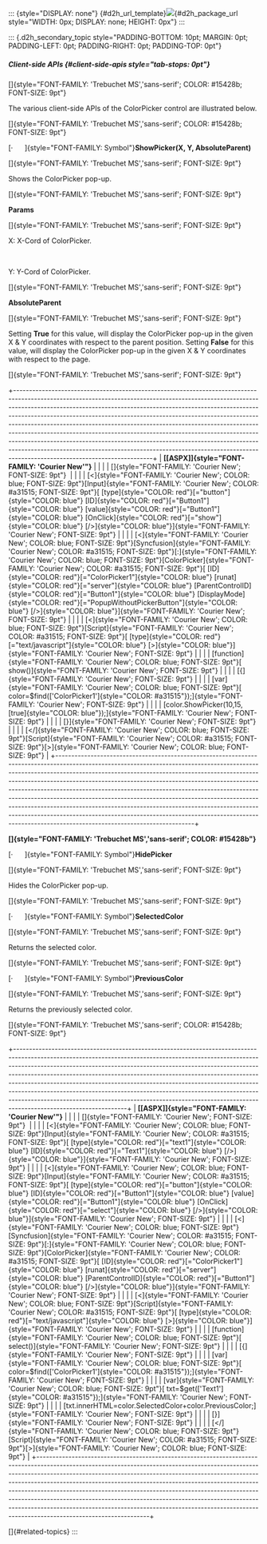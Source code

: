 ::: {style="DISPLAY: none"}
[](ms-xhelp:///?Id=d2h_url_template){#d2h_url_template}![](!package_url!){#d2h_package_url style="WIDTH: 0px; DISPLAY: none; HEIGHT: 0px"}
:::

::: {.d2h_secondary_topic style="PADDING-BOTTOM: 10pt; MARGIN: 0pt; PADDING-LEFT: 0pt; PADDING-RIGHT: 0pt; PADDING-TOP: 0pt"}
##### Client-side APIs {#client-side-apis style="tab-stops: 0pt"}

[]{style="FONT-FAMILY: 'Trebuchet MS','sans-serif'; COLOR: #15428b; FONT-SIZE: 9pt"} 

The various client-side APIs of the ColorPicker control are illustrated below.

[]{style="FONT-FAMILY: 'Trebuchet MS','sans-serif'; COLOR: #15428b; FONT-SIZE: 9pt"} 

[·      ]{style="FONT-FAMILY: Symbol"}**ShowPicker(X, Y, AbsoluteParent)**

[]{style="FONT-FAMILY: 'Trebuchet MS','sans-serif'; FONT-SIZE: 9pt"} 

Shows the ColorPicker pop-up.

[]{style="FONT-FAMILY: 'Trebuchet MS','sans-serif'; FONT-SIZE: 9pt"} 

**Params**

[]{style="FONT-FAMILY: 'Trebuchet MS','sans-serif'; FONT-SIZE: 9pt"} 

X: X-Cord of ColorPicker.

 

Y: Y-Cord of ColorPicker.

[]{style="FONT-FAMILY: 'Trebuchet MS','sans-serif'; FONT-SIZE: 9pt"} 

**AbsoluteParent**

[]{style="FONT-FAMILY: 'Trebuchet MS','sans-serif'; FONT-SIZE: 9pt"} 

Setting **True** for this value, will display the ColorPicker pop-up in the given X & Y coordinates with respect to the parent position. Setting **False** for this value, will display the ColorPicker pop-up in the given X & Y coordinates with respect to the page.

[]{style="FONT-FAMILY: 'Trebuchet MS','sans-serif'; FONT-SIZE: 9pt"} 

+-------------------------------------------------------------------------------------------------------------------------------------------------------------------------------------------------------------------------------------------------------------------------------------------------------------------------------------------------------------------------------------------------------------------------------------------------------------------------------------------------------------------------------------------------------------------------------------------------------------------------------------------------------------------------------------------+
| **[\[ASPX\]]{style="FONT-FAMILY: 'Courier New'"}**                                                                                                                                                                                                                                                                                                                                                                                                                                                                                                                                                                                                                                        |
|                                                                                                                                                                                                                                                                                                                                                                                                                                                                                                                                                                                                                                                                                           |
| []{style="FONT-FAMILY: 'Courier New'; FONT-SIZE: 9pt"}                                                                                                                                                                                                                                                                                                                                                                                                                                                                                                                                                                                                                                    |
|                                                                                                                                                                                                                                                                                                                                                                                                                                                                                                                                                                                                                                                                                           |
| [\<]{style="FONT-FAMILY: 'Courier New'; COLOR: blue; FONT-SIZE: 9pt"}[Input]{style="FONT-FAMILY: 'Courier New'; COLOR: #a31515; FONT-SIZE: 9pt"}[ [type]{style="COLOR: red"}[=\"button\"]{style="COLOR: blue"} [ID]{style="COLOR: red"}[=\"Button1\"]{style="COLOR: blue"} [value]{style="COLOR: red"}[=\"Button1\"]{style="COLOR: blue"} [OnClick]{style="COLOR: red"}[=\"show\"]{style="COLOR: blue"} [/\>]{style="COLOR: blue"}]{style="FONT-FAMILY: 'Courier New'; FONT-SIZE: 9pt"}                                                                                                                                                                                                   |
|                                                                                                                                                                                                                                                                                                                                                                                                                                                                                                                                                                                                                                                                                           |
| [\<]{style="FONT-FAMILY: 'Courier New'; COLOR: blue; FONT-SIZE: 9pt"}[Syncfusion]{style="FONT-FAMILY: 'Courier New'; COLOR: #a31515; FONT-SIZE: 9pt"}[:]{style="FONT-FAMILY: 'Courier New'; COLOR: blue; FONT-SIZE: 9pt"}[ColorPicker]{style="FONT-FAMILY: 'Courier New'; COLOR: #a31515; FONT-SIZE: 9pt"}[ [ID]{style="COLOR: red"}[=\"ColorPicker1\"]{style="COLOR: blue"} [runat]{style="COLOR: red"}[=\"server\"]{style="COLOR: blue"} [ParentControlID]{style="COLOR: red"}[=\"Button1\"]{style="COLOR: blue"} [DisplayMode]{style="COLOR: red"}[=\"PopupWithoutPickerButton\"]{style="COLOR: blue"} [/\>]{style="COLOR: blue"}]{style="FONT-FAMILY: 'Courier New'; FONT-SIZE: 9pt"} |
|                                                                                                                                                                                                                                                                                                                                                                                                                                                                                                                                                                                                                                                                                           |
| [\<]{style="FONT-FAMILY: 'Courier New'; COLOR: blue; FONT-SIZE: 9pt"}[Script]{style="FONT-FAMILY: 'Courier New'; COLOR: #a31515; FONT-SIZE: 9pt"}[ [type]{style="COLOR: red"}[=\"text/javascript\"]{style="COLOR: blue"} [\>]{style="COLOR: blue"}]{style="FONT-FAMILY: 'Courier New'; FONT-SIZE: 9pt"}                                                                                                                                                                                                                                                                                                                                                                                   |
|                                                                                                                                                                                                                                                                                                                                                                                                                                                                                                                                                                                                                                                                                           |
| [function]{style="FONT-FAMILY: 'Courier New'; COLOR: blue; FONT-SIZE: 9pt"}[ show()]{style="FONT-FAMILY: 'Courier New'; FONT-SIZE: 9pt"}                                                                                                                                                                                                                                                                                                                                                                                                                                                                                                                                                  |
|                                                                                                                                                                                                                                                                                                                                                                                                                                                                                                                                                                                                                                                                                           |
| [{]{style="FONT-FAMILY: 'Courier New'; FONT-SIZE: 9pt"}                                                                                                                                                                                                                                                                                                                                                                                                                                                                                                                                                                                                                                   |
|                                                                                                                                                                                                                                                                                                                                                                                                                                                                                                                                                                                                                                                                                           |
| [var]{style="FONT-FAMILY: 'Courier New'; COLOR: blue; FONT-SIZE: 9pt"}[ color=\$find([\'ColorPicker1\']{style="COLOR: #a31515"});]{style="FONT-FAMILY: 'Courier New'; FONT-SIZE: 9pt"}                                                                                                                                                                                                                                                                                                                                                                                                                                                                                                    |
|                                                                                                                                                                                                                                                                                                                                                                                                                                                                                                                                                                                                                                                                                           |
| [color.ShowPicker(10,15,[true]{style="COLOR: blue"});]{style="FONT-FAMILY: 'Courier New'; FONT-SIZE: 9pt"}                                                                                                                                                                                                                                                                                                                                                                                                                                                                                                                                                                                |
|                                                                                                                                                                                                                                                                                                                                                                                                                                                                                                                                                                                                                                                                                           |
| [}]{style="FONT-FAMILY: 'Courier New'; FONT-SIZE: 9pt"}                                                                                                                                                                                                                                                                                                                                                                                                                                                                                                                                                                                                                                   |
|                                                                                                                                                                                                                                                                                                                                                                                                                                                                                                                                                                                                                                                                                           |
| [\</]{style="FONT-FAMILY: 'Courier New'; COLOR: blue; FONT-SIZE: 9pt"}[Script]{style="FONT-FAMILY: 'Courier New'; COLOR: #a31515; FONT-SIZE: 9pt"}[\>]{style="FONT-FAMILY: 'Courier New'; COLOR: blue; FONT-SIZE: 9pt"}                                                                                                                                                                                                                                                                                                                                                                                                                                                                   |
+-------------------------------------------------------------------------------------------------------------------------------------------------------------------------------------------------------------------------------------------------------------------------------------------------------------------------------------------------------------------------------------------------------------------------------------------------------------------------------------------------------------------------------------------------------------------------------------------------------------------------------------------------------------------------------------------+

**[]{style="FONT-FAMILY: 'Trebuchet MS','sans-serif'; COLOR: #15428b"}** 

[·      ]{style="FONT-FAMILY: Symbol"}**HidePicker**

[]{style="FONT-FAMILY: 'Trebuchet MS','sans-serif'; FONT-SIZE: 9pt"} 

Hides the ColorPicker pop-up.

[]{style="FONT-FAMILY: 'Trebuchet MS','sans-serif'; FONT-SIZE: 9pt"} 

[·      ]{style="FONT-FAMILY: Symbol"}**SelectedColor**

[]{style="FONT-FAMILY: 'Trebuchet MS','sans-serif'; FONT-SIZE: 9pt"} 

Returns the selected color.

[]{style="FONT-FAMILY: 'Trebuchet MS','sans-serif'; FONT-SIZE: 9pt"} 

[·      ]{style="FONT-FAMILY: Symbol"}**PreviousColor**

[]{style="FONT-FAMILY: 'Trebuchet MS','sans-serif'; FONT-SIZE: 9pt"} 

Returns the previously selected color.

[]{style="FONT-FAMILY: 'Trebuchet MS','sans-serif'; COLOR: #15428b; FONT-SIZE: 9pt"} 

+-----------------------------------------------------------------------------------------------------------------------------------------------------------------------------------------------------------------------------------------------------------------------------------------------------------------------------------------------------------------------------------------------------------------------------------------------------------------------------------------------------------------------------------------------------------------------------------------------------+
| **[\[ASPX\]]{style="FONT-FAMILY: 'Courier New'"}**                                                                                                                                                                                                                                                                                                                                                                                                                                                                                                                                                  |
|                                                                                                                                                                                                                                                                                                                                                                                                                                                                                                                                                                                                     |
| []{style="FONT-FAMILY: 'Courier New'; FONT-SIZE: 9pt"}                                                                                                                                                                                                                                                                                                                                                                                                                                                                                                                                              |
|                                                                                                                                                                                                                                                                                                                                                                                                                                                                                                                                                                                                     |
| [\<]{style="FONT-FAMILY: 'Courier New'; COLOR: blue; FONT-SIZE: 9pt"}[Input]{style="FONT-FAMILY: 'Courier New'; COLOR: #a31515; FONT-SIZE: 9pt"}[ [type]{style="COLOR: red"}[=\"text1\"]{style="COLOR: blue"} [ID]{style="COLOR: red"}[=\"Text1\"]{style="COLOR: blue"} [/\>]{style="COLOR: blue"}]{style="FONT-FAMILY: 'Courier New'; FONT-SIZE: 9pt"}                                                                                                                                                                                                                                             |
|                                                                                                                                                                                                                                                                                                                                                                                                                                                                                                                                                                                                     |
| [\<]{style="FONT-FAMILY: 'Courier New'; COLOR: blue; FONT-SIZE: 9pt"}[Input]{style="FONT-FAMILY: 'Courier New'; COLOR: #a31515; FONT-SIZE: 9pt"}[ [type]{style="COLOR: red"}[=\"button\"]{style="COLOR: blue"} [ID]{style="COLOR: red"}[=\"Button1\"]{style="COLOR: blue"} [value]{style="COLOR: red"}[=\"Button1\"]{style="COLOR: blue"} [OnClick]{style="COLOR: red"}[=\"select\"]{style="COLOR: blue"} [/\>]{style="COLOR: blue"}]{style="FONT-FAMILY: 'Courier New'; FONT-SIZE: 9pt"}                                                                                                           |
|                                                                                                                                                                                                                                                                                                                                                                                                                                                                                                                                                                                                     |
| [\<]{style="FONT-FAMILY: 'Courier New'; COLOR: blue; FONT-SIZE: 9pt"}[Syncfusion]{style="FONT-FAMILY: 'Courier New'; COLOR: #a31515; FONT-SIZE: 9pt"}[:]{style="FONT-FAMILY: 'Courier New'; COLOR: blue; FONT-SIZE: 9pt"}[ColorPicker]{style="FONT-FAMILY: 'Courier New'; COLOR: #a31515; FONT-SIZE: 9pt"}[ [ID]{style="COLOR: red"}[=\"ColorPicker1\"]{style="COLOR: blue"} [runat]{style="COLOR: red"}[=\"server\"]{style="COLOR: blue"} [ParentControlID]{style="COLOR: red"}[=\"Button1\"]{style="COLOR: blue"} [/\>]{style="COLOR: blue"}]{style="FONT-FAMILY: 'Courier New'; FONT-SIZE: 9pt"} |
|                                                                                                                                                                                                                                                                                                                                                                                                                                                                                                                                                                                                     |
| [\<]{style="FONT-FAMILY: 'Courier New'; COLOR: blue; FONT-SIZE: 9pt"}[Script]{style="FONT-FAMILY: 'Courier New'; COLOR: #a31515; FONT-SIZE: 9pt"}[ [type]{style="COLOR: red"}[=\"text/javascript\"]{style="COLOR: blue"} [\>]{style="COLOR: blue"}]{style="FONT-FAMILY: 'Courier New'; FONT-SIZE: 9pt"}                                                                                                                                                                                                                                                                                             |
|                                                                                                                                                                                                                                                                                                                                                                                                                                                                                                                                                                                                     |
| [function]{style="FONT-FAMILY: 'Courier New'; COLOR: blue; FONT-SIZE: 9pt"}[ select()]{style="FONT-FAMILY: 'Courier New'; FONT-SIZE: 9pt"}                                                                                                                                                                                                                                                                                                                                                                                                                                                          |
|                                                                                                                                                                                                                                                                                                                                                                                                                                                                                                                                                                                                     |
| [{]{style="FONT-FAMILY: 'Courier New'; FONT-SIZE: 9pt"}                                                                                                                                                                                                                                                                                                                                                                                                                                                                                                                                             |
|                                                                                                                                                                                                                                                                                                                                                                                                                                                                                                                                                                                                     |
| [var]{style="FONT-FAMILY: 'Courier New'; COLOR: blue; FONT-SIZE: 9pt"}[ color=\$find([\'ColorPicker1\']{style="COLOR: #a31515"});]{style="FONT-FAMILY: 'Courier New'; FONT-SIZE: 9pt"}                                                                                                                                                                                                                                                                                                                                                                                                              |
|                                                                                                                                                                                                                                                                                                                                                                                                                                                                                                                                                                                                     |
| [var]{style="FONT-FAMILY: 'Courier New'; COLOR: blue; FONT-SIZE: 9pt"}[ txt=\$get([\'Text1\']{style="COLOR: #a31515"});]{style="FONT-FAMILY: 'Courier New'; FONT-SIZE: 9pt"}                                                                                                                                                                                                                                                                                                                                                                                                                        |
|                                                                                                                                                                                                                                                                                                                                                                                                                                                                                                                                                                                                     |
| [txt.innerHTML=color.SelectedColor+color.PreviousColor;]{style="FONT-FAMILY: 'Courier New'; FONT-SIZE: 9pt"}                                                                                                                                                                                                                                                                                                                                                                                                                                                                                        |
|                                                                                                                                                                                                                                                                                                                                                                                                                                                                                                                                                                                                     |
| [}]{style="FONT-FAMILY: 'Courier New'; FONT-SIZE: 9pt"}                                                                                                                                                                                                                                                                                                                                                                                                                                                                                                                                             |
|                                                                                                                                                                                                                                                                                                                                                                                                                                                                                                                                                                                                     |
| [\</]{style="FONT-FAMILY: 'Courier New'; COLOR: blue; FONT-SIZE: 9pt"}[Script]{style="FONT-FAMILY: 'Courier New'; COLOR: #a31515; FONT-SIZE: 9pt"}[\>]{style="FONT-FAMILY: 'Courier New'; COLOR: blue; FONT-SIZE: 9pt"}                                                                                                                                                                                                                                                                                                                                                                             |
+-----------------------------------------------------------------------------------------------------------------------------------------------------------------------------------------------------------------------------------------------------------------------------------------------------------------------------------------------------------------------------------------------------------------------------------------------------------------------------------------------------------------------------------------------------------------------------------------------------+

[]{#related-topics}
:::
